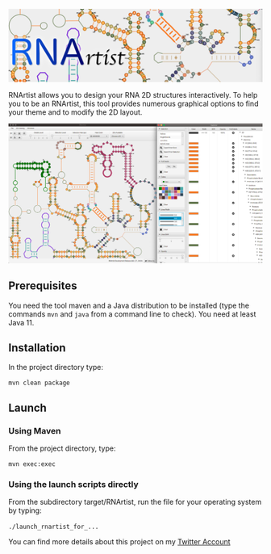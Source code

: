 ![logo](media/logo.png)

RNArtist allows you to design your RNA 2D structures interactively. To help you to be an RNArtist, this tool provides numerous graphical options to find your theme and to modify the 2D layout.

![Screen Capture](media/Capture%20d’écran%202020-12-27%20à%2020.48.24.png)

## Prerequisites
You need the tool maven and a Java distribution to be installed (type the commands ```mvn``` and ```java``` from a command line to check). You need at least Java 11.

## Installation

In the project directory type: 

```
mvn clean package
```

## Launch

### Using Maven

From the project directory, type:

```
mvn exec:exec
```

### Using the launch scripts directly

From the subdirectory target/RNArtist, run the file for your operating system by typing: 

```./launch_rnartist_for_...```

You can find more details about this project on my [Twitter Account](https://twitter.com/rnartist_app)
